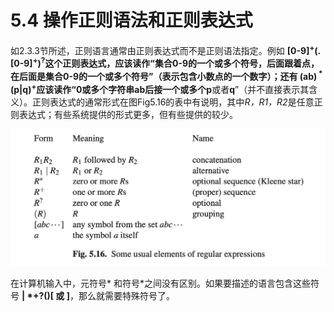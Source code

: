 # 5.4 操作正则语法和正则表达式

如2.3.3节所述，正则语言通常由正则表达式而不是正则语法指定。例如 **[0-9]<sup>+</sup>(.[0-9]<sup>+</sup>)<sup>?</sup>**这个正则表达式，应该读作“集合0-9的一个或多个符号，后面跟着点，在后面是集合0-9的一个或多个符号”（表示包含小数点的一个数字）；还有 **(ab)<sup> * </sup>(p|q)<sup>+</sup>**应该读作“0或多个字符串**ab**后接一个或多个**p**或者**q**”（并不直接表示其含义）。正则表达式的通常形式在图Fig5.16的表中有说明，其中*R，R1，R2*是任意正则表达式；有些系统提供的形式更多，但有些提供的较少。

![图1](../../img/5.4_1-Fig.5.16.png)

在计算机输入中，元符号* 和符号*之间没有区别。如果要描述的语言包含这些符号 **| *+?()[ 或 ]**，那么就需要特殊符号了。